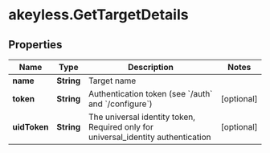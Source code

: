 # akeyless.GetTargetDetails

## Properties

Name | Type | Description | Notes
------------ | ------------- | ------------- | -------------
**name** | **String** | Target name | 
**token** | **String** | Authentication token (see &#x60;/auth&#x60; and &#x60;/configure&#x60;) | [optional] 
**uidToken** | **String** | The universal identity token, Required only for universal_identity authentication | [optional] 


